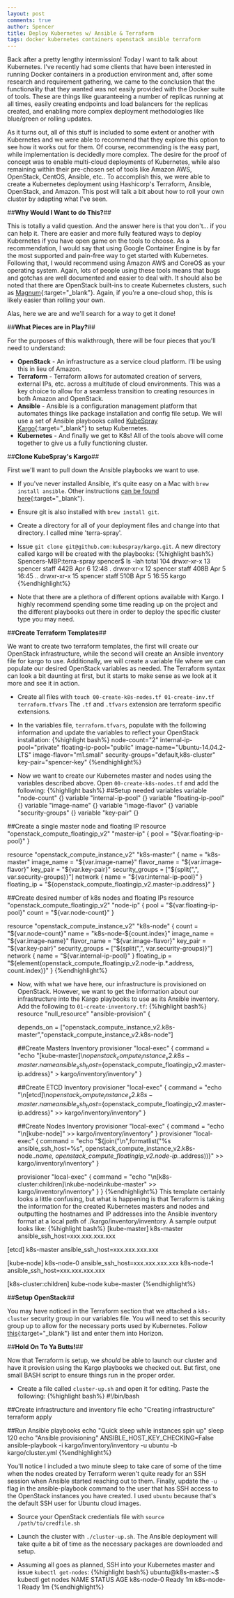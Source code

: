 ```yaml
---
layout: post
comments: true
author: Spencer
title: Deploy Kubernetes w/ Ansible & Terraform
tags: docker kubernetes containers openstack ansible terraform
---
```


Back after a pretty lengthy intermission! Today I want to talk about Kubernetes. I've recently had some clients that have been interested in running Docker containers in a production environment and, after some research and requirement gathering, we came to the conclusion that the functionality that they wanted was not easily provided with the Docker suite of tools. These are things like guaranteeing a number of replicas running at all times, easily creating endpoints and load balancers for the replicas created, and enabling more complex deployment methodologies like blue/green or rolling updates.

As it turns out, all of this stuff is included to some extent or another with Kubernetes and we were able to recommend that they explore this option to see how it works out for them. Of course, recommending is the easy part, while implementation is decidedly more complex. The desire for the proof of concept was to enable multi-cloud deployments of Kubernetes, while also remaining within their pre-chosen set of tools like Amazon AWS, OpenStack, CentOS, Ansible, etc.. To accomplish this, we were able to create a Kubernetes deployment using Hashicorp's Terraform, Ansible, OpenStack, and Amazon. This post will talk a bit about how to roll your own cluster by adapting what I've seen.

##**Why Would I Want to do This?**##

This is totally a valid question. And the answer here is that you don't... if you can help it. There are easier and more fully featured ways to deploy Kubernetes if you have open game on the tools to choose. As a recommendation, I would say that using Google Container Engine is by far the most supported and pain-free way to get started with Kubernetes. Following that, I would recommend using Amazon AWS and CoreOS as your operating system. Again, lots of people using these tools means that bugs and gotchas are well documented and easier to deal with. It should also be noted that there are OpenStack built-ins to create Kubernetes clusters, such as [Magnum](https://wiki.openstack.org/wiki/Magnum){:target="_blank"}. Again, if you're a one-cloud shop, this is likely easier than rolling your own.

Alas, here we are and we'll search for a way to get it done!

##**What Pieces are in Play?**##

For the purposes of this walkthrough, there will be four pieces that you'll need to understand:

- **OpenStack** - An infrastructure as a service cloud platform. I'll be using this in lieu of Amazon.
- **Terraform** - Terraform allows for automated creation of servers, external IPs, etc. across a multitude of cloud environments. This was a key choice to allow for a seamless transition to creating resources in both Amazon and OpenStack.
- **Ansible** - Ansible is a configuration management platform that automates things like package installation and config file setup. We will use a set of Ansible playbooks called [KubeSpray Kargo](https://github.com/kubespray/kargo){:target="_blank"} to setup Kubernetes.
- **Kubernetes** - And finally we get to K8s! All of the tools above will come together to give us a fully functioning cluster.

##**Clone KubeSpray's Kargo**##

First we'll want to pull down the Ansible playbooks we want to use.

- If you've never installed Ansible, it's quite easy on a Mac with `brew install ansible`. Other instructions [can be found here](http://docs.ansible.com/ansible/intro_installation.html){:target="_blank"}.

- Ensure git is also installed with `brew install git`.

- Create a directory for all of your deployment files and change into that directory. I called mine 'terra-spray'.

- Issue `git clone git@github.com:kubespray/kargo.git`. A new directory called kargo will be created with the playbooks:
{%highlight bash%}
Spencers-MBP:terra-spray spencer$ ls -lah
total 104
drwxr-xr-x  13 spencer  staff   442B Apr  6 12:48 .
drwxr-xr-x  12 spencer  staff   408B Apr  5 16:45 ..
drwxr-xr-x  15 spencer  staff   510B Apr  5 16:55 kargo
{%endhighlight%}

- Note that there are a plethora of different options available with Kargo. I highly recommend spending some time reading up on the project and the different playbooks out there in order to deploy the specific cluster type you may need.

##**Create Terraform Templates**##

We want to create two terraform templates, the first will create our OpenStack infrastructure, while the second will create an Ansible inventory file for kargo to use. Additionally, we will create a variable file where we can populate our desired OpenStack variables as needed. The Terraform syntax can look a bit daunting at first, but it starts to make sense as we look at it more and see it in action.

- Create all files with `touch 00-create-k8s-nodes.tf 01-create-inv.tf terraform.tfvars` The `.tf` and `.tfvars` extension are terraform specific extensions.

- In the variables file, `terraform.tfvars`, populate with the following information and update the variables to reflect your OpenStack installation:
{%highlight bash%}
node-count="2"
internal-ip-pool="private"
floating-ip-pool="public"
image-name="Ubuntu-14.04.2-LTS"
image-flavor="m1.small"
security-groups="default,k8s-cluster"
key-pair="spencer-key"
{%endhighlight%}

- Now we want to create our Kubernetes master and nodes using the variables described above. Open `00-create-k8s-nodes.tf` and add the following:
{%highlight bash%}
##Setup needed variables
variable "node-count" {}
variable "internal-ip-pool" {}
variable "floating-ip-pool" {}
variable "image-name" {}
variable "image-flavor" {}
variable "security-groups" {}
variable "key-pair" {}

##Create a single master node and floating IP
resource "openstack_compute_floatingip_v2" "master-ip" {
  pool = "${var.floating-ip-pool}"
}

resource "openstack_compute_instance_v2" "k8s-master" {
  name = "k8s-master"
  image_name = "${var.image-name}"
  flavor_name = "${var.image-flavor}"
  key_pair = "${var.key-pair}"
  security_groups = ["${split(",", var.security-groups)}"]
  network {
    name = "${var.internal-ip-pool}"
  }
  floating_ip = "${openstack_compute_floatingip_v2.master-ip.address}"
}

##Create desired number of k8s nodes and floating IPs
resource "openstack_compute_floatingip_v2" "node-ip" {
  pool = "${var.floating-ip-pool}"
  count = "${var.node-count}"
}

resource "openstack_compute_instance_v2" "k8s-node" {
  count = "${var.node-count}"
  name = "k8s-node-${count.index}"
  image_name = "${var.image-name}"
  flavor_name = "${var.image-flavor}"
  key_pair = "${var.key-pair}"
  security_groups = ["${split(",", var.security-groups)}"]
  network {
    name = "${var.internal-ip-pool}"
  }
  floating_ip = "${element(openstack_compute_floatingip_v2.node-ip.*.address, count.index)}"
}
{%endhighlight%}

- Now, with what we have here, our infrastructure is provisioned on OpenStack. However, we want to get the information about our infrastructure into the Kargo playbooks to use as its Ansible inventory. Add the following to `01-create-inventory.tf`:
{%highlight bash%}
resource "null_resource" "ansible-provision" {

  depends_on = ["openstack_compute_instance_v2.k8s-master","openstack_compute_instance_v2.k8s-node"]

  ##Create Masters Inventory
  provisioner "local-exec" {
    command =  "echo \"[kube-master]\n${openstack_compute_instance_v2.k8s-master.name} ansible_ssh_host=${openstack_compute_floatingip_v2.master-ip.address}\" > kargo/inventory/inventory"
  }

  ##Create ETCD Inventory
  provisioner "local-exec" {
    command =  "echo \"\n[etcd]\n${openstack_compute_instance_v2.k8s-master.name} ansible_ssh_host=${openstack_compute_floatingip_v2.master-ip.address}\" >> kargo/inventory/inventory"
  }

  ##Create Nodes Inventory
  provisioner "local-exec" {
    command =  "echo \"\n[kube-node]\" >> kargo/inventory/inventory"
  }
  provisioner "local-exec" {
    command =  "echo \"${join("\n",formatlist("%s ansible_ssh_host=%s", openstack_compute_instance_v2.k8s-node.*.name, openstack_compute_floatingip_v2.node-ip.*.address))}\" >> kargo/inventory/inventory"
  }

  provisioner "local-exec" {
    command =  "echo \"\n[k8s-cluster:children]\nkube-node\nkube-master\" >> kargo/inventory/inventory"
  }
}
{%endhighlight%}
This template certainly looks a little confusing, but what is happening is that Terraform is taking the information for the created Kubernetes masters and nodes and outputting the hostnames and IP addresses into the Ansible inventory format at a local path of ./kargo/inventory/inventory. A sample output looks like:
{%highlight bash%}
[kube-master]
k8s-master ansible_ssh_host=xxx.xxx.xxx.xxx

[etcd]
k8s-master ansible_ssh_host=xxx.xxx.xxx.xxx

[kube-node]
k8s-node-0 ansible_ssh_host=xxx.xxx.xxx.xxx
k8s-node-1 ansible_ssh_host=xxx.xxx.xxx.xxx

[k8s-cluster:children]
kube-node
kube-master
{%endhighlight%}

##**Setup OpenStack**##

You may have noticed in the Terraform section that we attached a `k8s-cluster` security group in our variables file. You will need to set this security group up to allow for the necessary ports used by Kubernetes. Follow [this](https://coreos.com/kubernetes/docs/latest/kubernetes-networking.html#port-allocation){:target="_blank"} list and enter them into Horizon.

##**Hold On To Ya Butts!**##

Now that Terraform is setup, we _should_ be able to launch our cluster and have it provision using the Kargo playbooks we checked out. But first, one small BASH script to ensure things run in the proper order.

- Create a file called `cluster-up.sh` and open it for editing. Paste the following:
{%highlight bash%}
#!/bin/bash

##Create infrastructure and inventory file
echo "Creating infrastructure"
terraform apply

##Run Ansible playbooks
echo "Quick sleep while instances spin up"
sleep 120
echo "Ansible provisioning"
ANSIBLE_HOST_KEY_CHECKING=False ansible-playbook -i kargo/inventory/inventory -u ubuntu -b kargo/cluster.yml
{%endhighlight%}

You'll notice I included a two minute sleep to take care of some of the time when the nodes created by Terraform weren't quite ready for an SSH session when Ansible started reaching out to them. Finally, update the `-u` flag in the ansible-playbook command to the user that has SSH access to the OpenStack instances you have created. I used `ubuntu` because that's the default SSH user for Ubuntu cloud images.

- Source your OpenStack credentials file with `source /path/to/credfile.sh`

- Launch the cluster with `./cluster-up.sh`. The Ansible deployment will take quite a bit of time as the necessary packages are downloaded and setup.

- Assuming all goes as planned, SSH into your Kubernetes master and issue `kubectl get-nodes`:
{%highlight bash%}
ubuntu@k8s-master:~$ kubectl get nodes
NAME         STATUS    AGE
k8s-node-0   Ready     1m
k8s-node-1   Ready     1m
{%endhighlight%}
